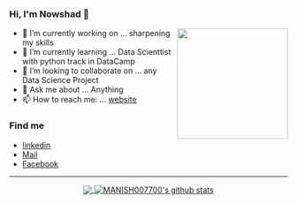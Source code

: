 
### Hi, I'm Nowshad 👋
<img align='right' src="https://media.giphy.com/media/M9gbBd9nbDrOTu1Mqx/giphy.gif" width="200">


- 🔭 I’m currently working on ... sharpening my skills
- 🌱 I’m currently learning ... Data Scienttist with python track in DataCamp 
- 👯 I’m looking to collaborate on ... any Data Science Project
- 💬 Ask me about ... Anything
- 📫 How to reach me: ... [website](https://nowshad7.github.io/)

### Find me 
- [linkedin](https://www.linkedin.com/in/rh-nowshad/)
- [Mail](https://mail.google.com/mail/u/0/?view=cm&fs=1&to=nowshad21aug@gmail.com.com&su=SUBJECT&body=BODY&tf=1)
- [Facebook](https://www.facebook.com/rhnowshad/)

--------------------------------------------------------------------------------------------------------------------------------------------------------------------------------


<p align="center">
<a href="https://github.com/nowshad7">
  <img align="center" src="https://github-readme-stats.vercel.app/api/top-langs/?username=nowshad7&theme=dark&layout=compact&exclude_repo=IoT-Libraries,Hackerrank-Codes" />
  <img align="center" src="https://github-readme-stats.vercel.app/api?username=nowshad7&show_icons=true&theme=dark&count_private=true&icon_color=439975&text_color=6e6e6e" alt="MANISH007700's github stats"/>
</a></p>
<br>

[linkedin]: https://www.linkedin.com/in/rh-nowshad/
[Mail]: https://mail.google.com/mail/u/0/?view=cm&fs=1&to=nowshad21aug@gmail.com.com&su=SUBJECT&body=BODY&tf=1
[fb]: https://www.facebook.com/rhnowshad/
